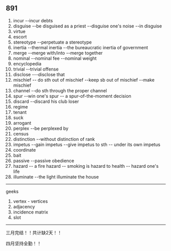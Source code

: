 ## 891

1. incur --incur debts
2. disguise --be disguised as a priest --disguise one's noise --in disguise
3. virtue
4. escort
5. stereotype --perpetuate a stereotype
6. inertia --thermal inertia --the bureaucratic inertia of government
7. merge --merge with/into --merge together
8. nominal --nominal fee --nominal weight
9. encyclopedia
10. trivial --trivial offense
11. disclose ---disclose that
12. mischief -- do sth out of mischief --keep sb out of mischief --make mischief
13. channel --do sth through the proper channel
14. spur --win one's spur -- a spur-of-the-moment decision
15. discard --discard his club loser
16. regime
17. tenant
18. suck
19. arrogant
20. perplex  --be perplexed by
21. census
22. distinction --without distinction of rank
23. impetus --gain impetus --give impetus to sth -- under its own impetus
24. coordinate
25. bait
26. passive --passive obedience
27. hazard -- a fire hazard -- smoking is hazard to health  -- hazard one's life
28. illuminate --the light illuminate the house

***

geeks

1. vertex - vertices 
2. adjacency
3. incidence matrix
4. slot

***

三月完结！！共计缺2天！！

四月坚持全勤！！

